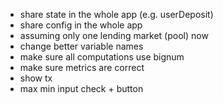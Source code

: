- share state in the whole app (e.g. userDeposit)
- share config in the whole app
- assuming only one lending market (pool) now
- change better variable names
- make sure all computations use bignum
- make sure metrics are correct
- show tx
- max min input check + button